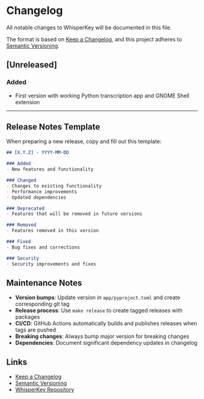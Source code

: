# Changelog

All notable changes to WhisperKey will be documented in this file.

The format is based on [Keep a Changelog](https://keepachangelog.com/en/1.0.0/),
and this project adheres to [Semantic Versioning](https://semver.org/spec/v2.0.0.html).

## [Unreleased]

### Added
- First version with working Python transcription app and GNOME Shell extension

---

## Release Notes Template

When preparing a new release, copy and fill out this template:

```markdown
## [X.Y.Z] - YYYY-MM-DD

### Added
- New features and functionality

### Changed
- Changes to existing functionality
- Performance improvements
- Updated dependencies

### Deprecated
- Features that will be removed in future versions

### Removed
- Features removed in this version

### Fixed
- Bug fixes and corrections

### Security
- Security improvements and fixes
```

## Maintenance Notes

- **Version bumps**: Update version in `app/pyproject.toml` and create corresponding git tag
- **Release process**: Use `make release` to create tagged releases with packages
- **CI/CD**: GitHub Actions automatically builds and publishes releases when tags are pushed
- **Breaking changes**: Always bump major version for breaking changes
- **Dependencies**: Document significant dependency updates in changelog

## Links

- [Keep a Changelog](https://keepachangelog.com/)
- [Semantic Versioning](https://semver.org/)
- [WhisperKey Repository](https://github.com/your-username/WhisperKey)